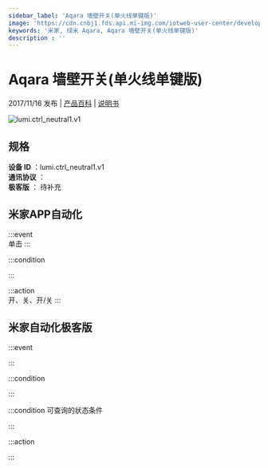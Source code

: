 ```yaml
---
sidebar_label: 'Aqara 墙壁开关(单火线单键版)'
image: 'https://cdn.cnbj1.fds.api.mi-img.com/iotweb-user-center/developer_1679047510532Wl5WTkAl.png?GalaxyAccessKeyId=AKVGLQWBOVIRQ3XLEW&Expires=9223372036854775807&Signature=Yd0qD73fj28KYSv/sv5p7+IB2t4='
keywords: '米家, 绿米 Aqara, Aqara 墙壁开关(单火线单键版)'
description : ''
---
```

# Aqara 墙壁开关(单火线单键版)

2017/11/16 发布 | [产品百科](https://home.mi.com/webapp/content/baike/product/index.html?model=lumi.ctrl_neutral1.v1/) | [说明书](https://home.mi.com/views/introduction.html?model=lumi.ctrl_neutral1.v1&region=cn)

![lumi.ctrl_neutral1.v1](https://cdn.cnbj1.fds.api.mi-img.com/iotweb-user-center/developer_1679047510532Wl5WTkAl.png?GalaxyAccessKeyId=AKVGLQWBOVIRQ3XLEW&Expires=9223372036854775807&Signature=Yd0qD73fj28KYSv/sv5p7+IB2t4=)

## 规格  
> 
**设备 ID** ：lumi.ctrl_neutral1.v1  
**通讯协议** ：  
**极客版**  ： 待补充 


## 米家APP自动化  

:::event  
单击
:::

:::condition  

:::

:::action   
开、关、开/关
:::

## 米家自动化极客版  

:::event  

:::

:::condition  

:::

:::condition 可查询的状态条件  

:::

:::action  

:::

        
